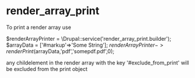 # render_array_print

To print a render array use 

$renderArrayPrinter = \Drupal::service('render_array_print.builder');
    $arrayData = ['#markup'=>'Some String'];
    $renderArrayPrinter->renderPrint($arrayData,'pdf','somepdf.pdf',0);
    
any childelement in the render array with the key '#exclude_from_print' will be excluded from the print object